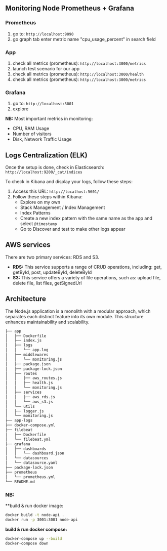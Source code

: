 ## Monitoring Node Prometheus + Grafana

### Prometheus

1. go to: `http://localhost:9090`
2. go graph tab enter metric name "cpu_usage_percent" in search field

### App

1. check all metrics (prometheus): `http://localhost:3000/metrics`
2. launch test scenario for our app
3. check all metrics (prometheus): `http://localhost:3000/health`
4. check all metrics (prometheus): `http://localhost:3000/metrics`

### Grafana

1. go to: `http://localhost:3001`
2. explore

**NB:**
Most important metrics in monitoring:

- CPU, RAM Usage
- Number of visitors
- Disk, Network Traffic Usage

## Logs Centralization (ELK)

Once the setup is done, check in Elasticsearch: `http://localhost:9200/_cat/indices`

To check in Kibana and display your logs, follow these steps:

1. Access this URL: `http://localhost:5601/`
2. Follow these steps within Kibana:
   - Explore on my own
   - Stack Management / Index Management
   - Index Patterns
   - Create a new index pattern with the same name as the app and select `@timestamp`
   - Go to Discover and test to make other logs appear

## AWS services

There are two primary services: RDS and S3.

- **RDS:** This service supports a range of CRUD operations, including: get, getById, post, updateById, deleteById
- **S3:** This service offers a variety of file operations, such as: upload file, delete file, list files, getSignedUrl

## Architecture

The Node.js application is a monolith with a modular approach, which separates each distinct feature into its own module. This structure enhances maintainability and scalability.

```bash
├── app
│   ├── Dockerfile
│   ├── index.js
│   ├── logs
│   │   └── app.log
│   ├── middlewares
│   │   └── monitoring.js
│   ├── package.json
│   ├── package-lock.json
│   ├── routes
│   │   ├── aws_routes.js
│   │   ├── health.js
│   │   └── monitoring.js
│   ├── services
│   │   ├── aws_rds.js
│   │   └── aws_s3.js
│   └── utils
│   ├── logger.js
│   └── monitoring.js
├── app-logs
├── docker-compose.yml
├── filebeat
│   ├── Dockerfile
│   └── filebeat.yml
├── grafana
│   ├── dashboards
│   │   └── dashboard.json
│   └── datasources
│   └── datasource.yaml
├── package-lock.json
├── prometheus
│   └── prometheus.yml
└── README.md
```

### NB:

\*\*build & run docker image:

```bash
docker build -t node-api .
docker run -p 3001:3001 node-api
```

**build & run docker compose:**

```bash
docker-compose up --build
docker-compose down
```
